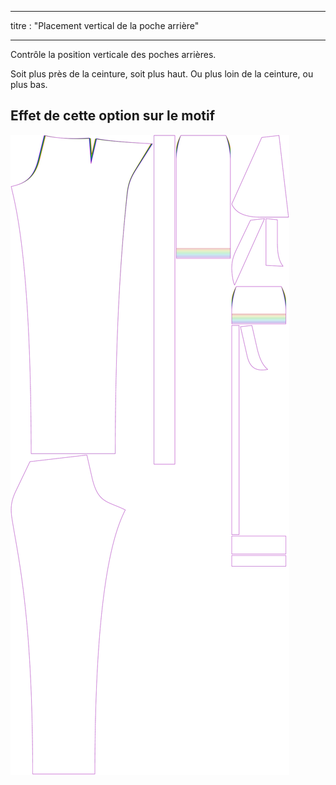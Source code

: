 - - -
titre : "Placement vertical de la poche arrière"
- - -

Contrôle la position verticale des poches arrières.

Soit plus près de la ceinture, soit plus haut. Ou plus loin de la ceinture, ou plus bas.

## Effet de cette option sur le motif

![Cette image montre l'effet de cette option en superposant plusieurs variantes qui ont une valeur différente pour cette option](charlie_backpocketverticalplacement_sample.svg "Effet de cette option sur le modèle")
